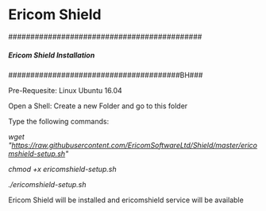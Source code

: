 # Ericom Shield
############################################
#####   Ericom Shield Installation     #####
#######################################BH###

Pre-Requesite: Linux Ubuntu 16.04

Open a Shell:
Create a new Folder and go to this folder

Type the following commands:

*wget "https://raw.githubusercontent.com/EricomSoftwareLtd/Shield/master/ericomshield-setup.sh"*

*chmod +x ericomshield-setup.sh*

*./ericomshield-setup.sh*

Ericom Shield will be installed and ericomshield service will be available 
